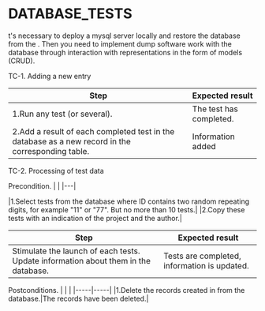 # DATABASE_TESTS
t's necessary to deploy a mysql server locally and restore the database from the  . Then you need to implement 
dump software work with the database through interaction with representations in the form of models (CRUD).

TC-1. Adding a new entry

|Step| Expected result     |
|--------|-----------------------|
|1.Run any test (or several).| The test has completed.|
|2.Add a result of each completed test in the database as a new record in the corresponding table.| Information added|

TC-2. Processing of test data

 Precondition.
 |  |
 |---|
 
|1.Select tests from the database where ID contains two random repeating digits, for example "11" or "77". But no more than 10 tests.|
|2.Copy these tests with an indication of the   project and the author.|

|Step| Expected result     |
|--------|-----------------------|
|Stimulate the launch of each tests. Update information about them in the database.| Tests are completed, information is updated.|

 Postconditions.
| | |
|-----|-----|
|1.Delete the records created in   from the database.|The records have been deleted.|
